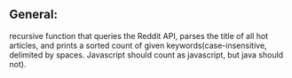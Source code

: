 ## General:
recursive function that queries the Reddit API,
parses the title of all hot articles,
and prints a sorted count of given keywords(case-insensitive, delimited by spaces. Javascript should count as javascript, but java should not).